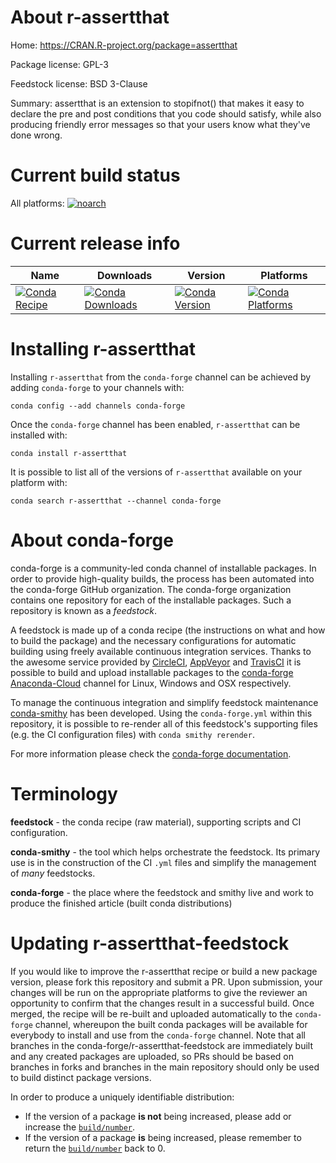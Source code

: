 About r-assertthat
==================

Home: https://CRAN.R-project.org/package=assertthat

Package license: GPL-3

Feedstock license: BSD 3-Clause

Summary: assertthat is an extension to stopifnot() that makes it easy to declare the pre and post conditions that you code should satisfy, while also producing friendly error messages so that your users know what they've done wrong.



Current build status
====================

All platforms:
[![noarch](https://img.shields.io/circleci/project/github/conda-forge/r-assertthat-feedstock/master.svg?label=noarch)](https://circleci.com/gh/conda-forge/r-assertthat-feedstock)

Current release info
====================

| Name | Downloads | Version | Platforms |
| --- | --- | --- | --- |
| [![Conda Recipe](https://img.shields.io/badge/recipe-r--assertthat-green.svg)](https://anaconda.org/conda-forge/r-assertthat) | [![Conda Downloads](https://img.shields.io/conda/dn/conda-forge/r-assertthat.svg)](https://anaconda.org/conda-forge/r-assertthat) | [![Conda Version](https://img.shields.io/conda/vn/conda-forge/r-assertthat.svg)](https://anaconda.org/conda-forge/r-assertthat) | [![Conda Platforms](https://img.shields.io/conda/pn/conda-forge/r-assertthat.svg)](https://anaconda.org/conda-forge/r-assertthat) |

Installing r-assertthat
=======================

Installing `r-assertthat` from the `conda-forge` channel can be achieved by adding `conda-forge` to your channels with:

```
conda config --add channels conda-forge
```

Once the `conda-forge` channel has been enabled, `r-assertthat` can be installed with:

```
conda install r-assertthat
```

It is possible to list all of the versions of `r-assertthat` available on your platform with:

```
conda search r-assertthat --channel conda-forge
```


About conda-forge
=================

conda-forge is a community-led conda channel of installable packages.
In order to provide high-quality builds, the process has been automated into the
conda-forge GitHub organization. The conda-forge organization contains one repository
for each of the installable packages. Such a repository is known as a *feedstock*.

A feedstock is made up of a conda recipe (the instructions on what and how to build
the package) and the necessary configurations for automatic building using freely
available continuous integration services. Thanks to the awesome service provided by
[CircleCI](https://circleci.com/), [AppVeyor](https://www.appveyor.com/)
and [TravisCI](https://travis-ci.org/) it is possible to build and upload installable
packages to the [conda-forge](https://anaconda.org/conda-forge)
[Anaconda-Cloud](https://anaconda.org/) channel for Linux, Windows and OSX respectively.

To manage the continuous integration and simplify feedstock maintenance
[conda-smithy](https://github.com/conda-forge/conda-smithy) has been developed.
Using the ``conda-forge.yml`` within this repository, it is possible to re-render all of
this feedstock's supporting files (e.g. the CI configuration files) with ``conda smithy rerender``.

For more information please check the [conda-forge documentation](https://conda-forge.org/docs/).

Terminology
===========

**feedstock** - the conda recipe (raw material), supporting scripts and CI configuration.

**conda-smithy** - the tool which helps orchestrate the feedstock.
                   Its primary use is in the construction of the CI ``.yml`` files
                   and simplify the management of *many* feedstocks.

**conda-forge** - the place where the feedstock and smithy live and work to
                  produce the finished article (built conda distributions)


Updating r-assertthat-feedstock
===============================

If you would like to improve the r-assertthat recipe or build a new
package version, please fork this repository and submit a PR. Upon submission,
your changes will be run on the appropriate platforms to give the reviewer an
opportunity to confirm that the changes result in a successful build. Once
merged, the recipe will be re-built and uploaded automatically to the
`conda-forge` channel, whereupon the built conda packages will be available for
everybody to install and use from the `conda-forge` channel.
Note that all branches in the conda-forge/r-assertthat-feedstock are
immediately built and any created packages are uploaded, so PRs should be based
on branches in forks and branches in the main repository should only be used to
build distinct package versions.

In order to produce a uniquely identifiable distribution:
 * If the version of a package **is not** being increased, please add or increase
   the [``build/number``](https://conda.io/docs/user-guide/tasks/build-packages/define-metadata.html#build-number-and-string).
 * If the version of a package **is** being increased, please remember to return
   the [``build/number``](https://conda.io/docs/user-guide/tasks/build-packages/define-metadata.html#build-number-and-string)
   back to 0.
